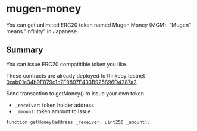 # mugen-money

You can get unlimited ERC20 token named Mugen Money (MGM).
"Mugen" means "infinity" in Japanese.

## Summary
You can issue ERC20 compatitible token you like. 

These contracts are already deployed to Rinkeby testnet [0xab01e34b9F879c1c7F9897E433B925896D4287a2](https://rinkeby.etherscan.io/address/0xab01e34b9f879c1c7f9897e433b925896d4287a2)

Send transaction to getMoney() to issue your own token.

- `_receiver`: token holder address
- `_amount`: token amount to issue
```
function getMoney(address _receiver, uint256 _amount);
```
